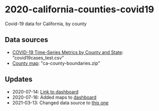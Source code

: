 # 2020-california-counties-covid19

Covid-19 data for California, by county


## Data sources
- [COVID-19 Time-Series Metrics by County and State](https://data.chhs.ca.gov/dataset/covid-19-time-series-metrics-by-county-and-state/resource/046cdd2b-31e5-4d34-9ed3-b48cdbc4be7a): "covid19cases_test.csv"
- [County map](https://data.ca.gov/dataset/ca-geographic-boundaries/resource/b0007416-a325-4777-9295-368ea6b710e6): "ca-county-boundaries.zip"


## Updates
- 2020-07-14: [Link to dashboard](https://tszhim-tsui.github.io/2020-california-covid19)
- 2020-07-16: Added maps to [dashboard](https://tszhim-tsui.github.io/2020-california-covid19)
- 2021-03-13: Changed data source to [this one](https://data.chhs.ca.gov/dataset/covid-19-time-series-metrics-by-county-and-state/resource/046cdd2b-31e5-4d34-9ed3-b48cdbc4be7a)

